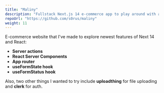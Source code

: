 ```yaml
---
title: "Maliny"
description: "Fullstack Next.js 14 e-commerce app to play around with all the fancy new features."
repoUrl: "https://github.com/s0rus/maliny"
weight: 11
---
```


E-commerce website that I've made to explore newest features of Next 14 and React:

- **Server actions**
- **React Server Components**
- **App router**
- **useFormState hook**
- **useFormStatus hook**

Also, two other things I wanted to try include **uploadthing** for file uploading and **clerk** for auth.
